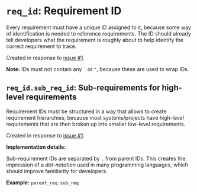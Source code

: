 # `req_id`: Requirement ID

Every requirement must have a unique ID assigned to it,
because some way of identification is needed to reference requirements.
The ID should already tell developers what the requirement is roughly about to help identify the correct requirement to trace.

Created in response to [issue #1](https://github.com/mhatzl/mantra/issues/1).

**Note:** IDs must not contain any `` ` `` or `"`, because these are used to wrap IDs.

## `req_id.sub_req_id`: Sub-requirements for high-level requirements

Requirement IDs must be structured in a way that allows to create requirement hierarchies,
because most systems/projects have high-level requirements that are then broken up into smaller low-level requirements.

Created in response to [issue #1](https://github.com/mhatzl/mantra/issues/1).

**Implementation details:**

Sub-requirement IDs are separated by `.` from parent IDs.
This creates the impression of a *dot-notation* used in many programming languages,
which should improve familiarity for developers.

**Example:** `parent_req.sub_req`